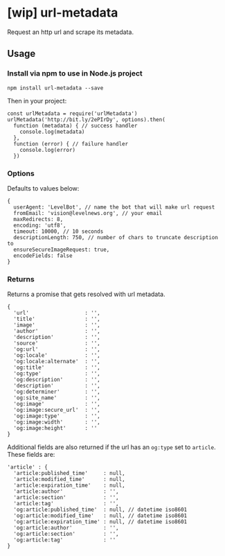 # [wip] url-metadata
Request an http url and scrape its metadata.

## Usage

### Install via npm to use in Node.js project
`npm install url-metadata --save`

Then in your project:
```
const urlMetadata = require('urlMetadata')
urlMetadata('http://bit.ly/2ePIrDy', options).then(
  function (metadata) { // success handler
    console.log(metadata)
  },
  function (error) { // failure handler
    console.log(error)
  })
```

### Options
Defaults to values below:
```
{
  userAgent: 'LevelBot', // name the bot that will make url request
  fromEmail: 'vision@levelnews.org', // your email
  maxRedirects: 8,
  encoding: 'utf8',
  timeout: 10000, // 10 seconds
  descriptionLength: 750, // number of chars to truncate description to
  ensureSecureImageRequest: true,
  encodeFields: false
}
```

### Returns
Returns a promise that gets resolved with url metadata.
```
{
  'url'                  : '',
  'title'                : '',
  'image'                : '',
  'author'               : '',
  'description'          : '',
  'source'               : '',
  'og:url'               : '',
  'og:locale'            : '',
  'og:locale:alternate'  : '',
  'og:title'             : '',
  'og:type'              : '',
  'og:description'       : '',
  'description'          : '',
  'og:determiner'        : '',
  'og:site_name'         : '',
  'og:image'             : '',
  'og:image:secure_url'  : '',
  'og:image:type'        : '',
  'og:image:width'       : '',
  'og:image:height'      : ''
}
```

Additional fields are also returned if the url has an `og:type` set to `article`. These fields are:
```
'article' : {
  'article:published_time'     : null,
  'article:modified_time'      : null,
  'article:expiration_time'    : null,
  'article:author'             : '',
  'article:section'            : '',
  'article:tag'                : '',
  'og:article:published_time'  : null, // datetime iso8601
  'og:article:modified_time'   : null, // datetime iso8601
  'og:article:expiration_time' : null, // datetime iso8601
  'og:article:author'          : '',
  'og:article:section'         : '',
  'og:article:tag'             : ''
}
```
